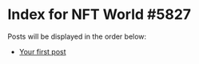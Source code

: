 # Index for NFT World #5827
Posts will be displayed in the order below:

- [Your first post](./001-first.md)


